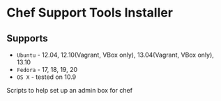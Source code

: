 Chef Support Tools Installer
============================

Supports
--------
- `Ubuntu` - 12.04, 12.10(Vagrant, VBox only), 13.04(Vagrant, VBox only), 13.10
- `Fedora` - 17, 18, 19, 20
- `OS X` - tested on 10.9

Scripts to help set up an admin box for chef

